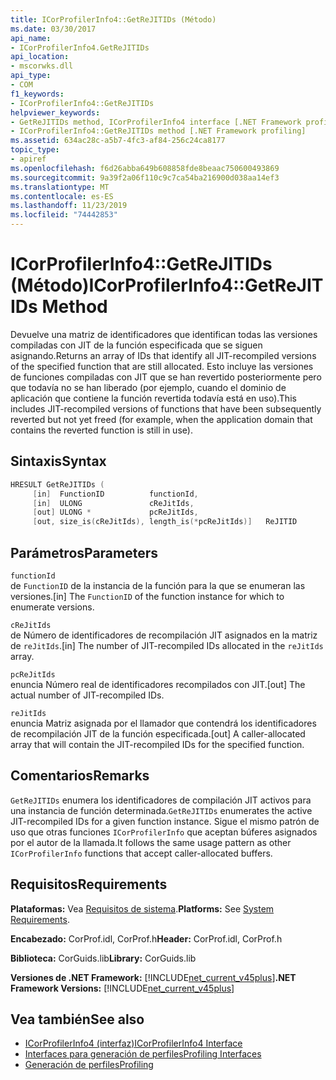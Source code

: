 ```yaml
---
title: ICorProfilerInfo4::GetReJITIDs (Método)
ms.date: 03/30/2017
api_name:
- ICorProfilerInfo4.GetReJITIDs
api_location:
- mscorwks.dll
api_type:
- COM
f1_keywords:
- ICorProfilerInfo4::GetReJITIDs
helpviewer_keywords:
- GetReJITIDs method, ICorProfilerInfo4 interface [.NET Framework profiling]
- ICorProfilerInfo4::GetReJITIDs method [.NET Framework profiling]
ms.assetid: 634ac28c-a5b7-4fc3-af84-256c24ca8177
topic_type:
- apiref
ms.openlocfilehash: f6d26abba649b608858fde8beaac750600493869
ms.sourcegitcommit: 9a39f2a06f110c9c7ca54ba216900d038aa14ef3
ms.translationtype: MT
ms.contentlocale: es-ES
ms.lasthandoff: 11/23/2019
ms.locfileid: "74442853"
---
```

# <a name="icorprofilerinfo4getrejitids-method"></a><span data-ttu-id="9ae6a-102">ICorProfilerInfo4::GetReJITIDs (Método)</span><span class="sxs-lookup"><span data-stu-id="9ae6a-102">ICorProfilerInfo4::GetReJITIDs Method</span></span>
<span data-ttu-id="9ae6a-103">Devuelve una matriz de identificadores que identifican todas las versiones compiladas con JIT de la función especificada que se siguen asignando.</span><span class="sxs-lookup"><span data-stu-id="9ae6a-103">Returns an array of IDs that identify all JIT-recompiled versions of the specified function that are still allocated.</span></span> <span data-ttu-id="9ae6a-104">Esto incluye las versiones de funciones compiladas con JIT que se han revertido posteriormente pero que todavía no se han liberado (por ejemplo, cuando el dominio de aplicación que contiene la función revertida todavía está en uso).</span><span class="sxs-lookup"><span data-stu-id="9ae6a-104">This includes JIT-recompiled versions of functions that have been subsequently reverted but not yet freed (for example, when the application domain that contains the reverted function is still in use).</span></span>  
  
## <a name="syntax"></a><span data-ttu-id="9ae6a-105">Sintaxis</span><span class="sxs-lookup"><span data-stu-id="9ae6a-105">Syntax</span></span>  
  
```cpp
HRESULT GetReJITIDs (  
     [in]  FunctionID          functionId,  
     [in]  ULONG               cReJitIds,  
     [out] ULONG *             pcReJitIds,  
     [out, size_is(cReJitIds), length_is(*pcReJitIds)]   ReJITID        reJitIds[]);  
```  
  
## <a name="parameters"></a><span data-ttu-id="9ae6a-106">Parámetros</span><span class="sxs-lookup"><span data-stu-id="9ae6a-106">Parameters</span></span>  
 `functionId`  
 <span data-ttu-id="9ae6a-107">de `FunctionID` de la instancia de la función para la que se enumeran las versiones.</span><span class="sxs-lookup"><span data-stu-id="9ae6a-107">[in] The `FunctionID` of the function instance for which to enumerate versions.</span></span>  
  
 `cReJitIds`  
 <span data-ttu-id="9ae6a-108">de Número de identificadores de recompilación JIT asignados en la matriz de `reJitIds`.</span><span class="sxs-lookup"><span data-stu-id="9ae6a-108">[in] The number of JIT-recompiled IDs allocated in the `reJitIds` array.</span></span>  
  
 `pcReJitIds`  
 <span data-ttu-id="9ae6a-109">enuncia Número real de identificadores recompilados con JIT.</span><span class="sxs-lookup"><span data-stu-id="9ae6a-109">[out] The actual number of JIT-recompiled IDs.</span></span>  
  
 `reJitIds`  
 <span data-ttu-id="9ae6a-110">enuncia Matriz asignada por el llamador que contendrá los identificadores de recompilación JIT de la función especificada.</span><span class="sxs-lookup"><span data-stu-id="9ae6a-110">[out] A caller-allocated array that will contain the JIT-recompiled IDs for the specified function.</span></span>  
  
## <a name="remarks"></a><span data-ttu-id="9ae6a-111">Comentarios</span><span class="sxs-lookup"><span data-stu-id="9ae6a-111">Remarks</span></span>  
 <span data-ttu-id="9ae6a-112">`GetReJITIDs` enumera los identificadores de compilación JIT activos para una instancia de función determinada.</span><span class="sxs-lookup"><span data-stu-id="9ae6a-112">`GetReJITIDs` enumerates the active JIT-recompiled IDs for a given function instance.</span></span> <span data-ttu-id="9ae6a-113">Sigue el mismo patrón de uso que otras funciones `ICorProfilerInfo` que aceptan búferes asignados por el autor de la llamada.</span><span class="sxs-lookup"><span data-stu-id="9ae6a-113">It follows the same usage pattern as other `ICorProfilerInfo` functions that accept caller-allocated buffers.</span></span>  
  
## <a name="requirements"></a><span data-ttu-id="9ae6a-114">Requisitos</span><span class="sxs-lookup"><span data-stu-id="9ae6a-114">Requirements</span></span>  
 <span data-ttu-id="9ae6a-115">**Plataformas:** Vea [Requisitos de sistema](../../../../docs/framework/get-started/system-requirements.md).</span><span class="sxs-lookup"><span data-stu-id="9ae6a-115">**Platforms:** See [System Requirements](../../../../docs/framework/get-started/system-requirements.md).</span></span>  
  
 <span data-ttu-id="9ae6a-116">**Encabezado:** CorProf.idl, CorProf.h</span><span class="sxs-lookup"><span data-stu-id="9ae6a-116">**Header:** CorProf.idl, CorProf.h</span></span>  
  
 <span data-ttu-id="9ae6a-117">**Biblioteca:** CorGuids.lib</span><span class="sxs-lookup"><span data-stu-id="9ae6a-117">**Library:** CorGuids.lib</span></span>  
  
 <span data-ttu-id="9ae6a-118">**Versiones de .NET Framework:** [!INCLUDE[net_current_v45plus](../../../../includes/net-current-v45plus-md.md)]</span><span class="sxs-lookup"><span data-stu-id="9ae6a-118">**.NET Framework Versions:** [!INCLUDE[net_current_v45plus](../../../../includes/net-current-v45plus-md.md)]</span></span>  
  
## <a name="see-also"></a><span data-ttu-id="9ae6a-119">Vea también</span><span class="sxs-lookup"><span data-stu-id="9ae6a-119">See also</span></span>

- [<span data-ttu-id="9ae6a-120">ICorProfilerInfo4 (interfaz)</span><span class="sxs-lookup"><span data-stu-id="9ae6a-120">ICorProfilerInfo4 Interface</span></span>](../../../../docs/framework/unmanaged-api/profiling/icorprofilerinfo4-interface.md)
- [<span data-ttu-id="9ae6a-121">Interfaces para generación de perfiles</span><span class="sxs-lookup"><span data-stu-id="9ae6a-121">Profiling Interfaces</span></span>](../../../../docs/framework/unmanaged-api/profiling/profiling-interfaces.md)
- [<span data-ttu-id="9ae6a-122">Generación de perfiles</span><span class="sxs-lookup"><span data-stu-id="9ae6a-122">Profiling</span></span>](../../../../docs/framework/unmanaged-api/profiling/index.md)
